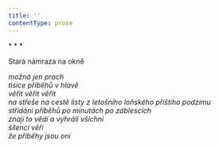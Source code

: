 ```yaml
---
title: ''
contentType: prose
---
```


\* \* \*

Stará námraza na okně

_možná jen prach  
tisíce příběhů v hlavě  
věřit věřit věřit  
na střeše na cestě listy z letošního loňského příštího podzimu  
střídání příběhů po minutách po záblescích  
znají to vědí a vyhráli všichni  
šílenci věří  
že příběhy jsou oni_
